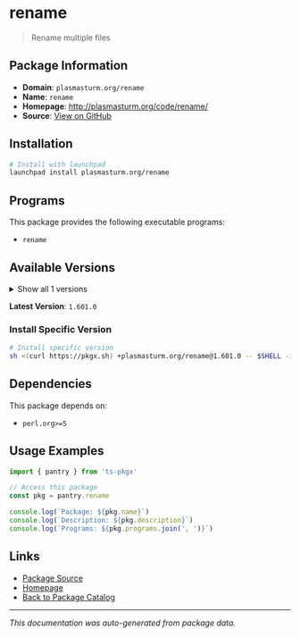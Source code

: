 # rename

> Rename multiple files

## Package Information

- **Domain**: `plasmasturm.org/rename`
- **Name**: `rename`
- **Homepage**: http://plasmasturm.org/code/rename/
- **Source**: [View on GitHub](https://github.com/pkgxdev/pantry/tree/main/projects/plasmasturm.org/rename/package.yml)

## Installation

```bash
# Install with launchpad
launchpad install plasmasturm.org/rename
```

## Programs

This package provides the following executable programs:

- `rename`

## Available Versions

<details>
<summary>Show all 1 versions</summary>

- `1.601.0`

</details>

**Latest Version**: `1.601.0`

### Install Specific Version

```bash
# Install specific version
sh <(curl https://pkgx.sh) +plasmasturm.org/rename@1.601.0 -- $SHELL -i
```

## Dependencies

This package depends on:

- `perl.org>=5`

## Usage Examples

```typescript
import { pantry } from 'ts-pkgx'

// Access this package
const pkg = pantry.rename

console.log(`Package: ${pkg.name}`)
console.log(`Description: ${pkg.description}`)
console.log(`Programs: ${pkg.programs.join(', ')}`)
```

## Links

- [Package Source](https://github.com/pkgxdev/pantry/tree/main/projects/plasmasturm.org/rename/package.yml)
- [Homepage](http://plasmasturm.org/code/rename/)
- [Back to Package Catalog](../../../package-catalog.md)

---

*This documentation was auto-generated from package data.*
